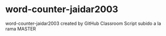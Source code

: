 # word-counter-jaidar2003
word-counter-jaidar2003 created by GitHub Classroom
Script subido a la rama MASTER
